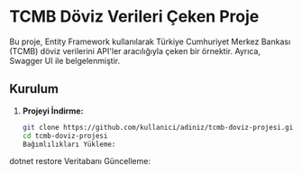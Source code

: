 # TCMB Döviz Verileri Çeken Proje

Bu proje, Entity Framework kullanılarak Türkiye Cumhuriyet Merkez Bankası (TCMB) döviz verilerini API'ler aracılığıyla çeken bir örnektir. Ayrıca, Swagger UI ile belgelenmiştir.

## Kurulum

1. **Projeyi İndirme:**
   ```bash
   git clone https://github.com/kullanici/adiniz/tcmb-doviz-projesi.git
   cd tcmb-doviz-projesi
   Bağımlılıkları Yükleme:
  dotnet restore
Veritabanı Güncelleme:
